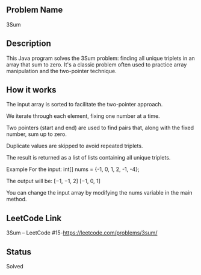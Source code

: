 ## Problem Name
3Sum

## Description
This Java program solves the 3Sum problem: finding all unique triplets in an array that sum to zero. It's a classic problem often used to practice array manipulation and the two-pointer technique.

## How it works
The input array is sorted to facilitate the two-pointer approach.

We iterate through each element, fixing one number at a time.

Two pointers (start and end) are used to find pairs that, along with the fixed number, sum up to zero.

Duplicate values are skipped to avoid repeated triplets.

The result is returned as a list of lists containing all unique triplets.

Example
For the input:
int[] nums = {-1, 0, 1, 2, -1, -4};

The output will be:
[−1, −1, 2]
[−1, 0, 1]

You can change the input array by modifying the nums variable in the main method.

## LeetCode Link
3Sum – LeetCode #15-https://leetcode.com/problems/3sum/

## Status
Solved
